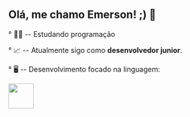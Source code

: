 ## Olá, me chamo Emerson! ;) 🦆
° 👨‍💻 -- Estudando programação

° 📈 -- Atualmente sigo como **desenvolvedor junior**.

° 🖥️ -- Desenvolvimento focado na linguagem:

 <img width="50" heigth="50" src="https://cdn.jsdelivr.net/gh/devicons/devicon@latest/icons/csharp/csharp-original.svg" />
          

    
